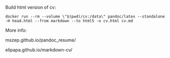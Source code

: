 Build html version of cv:

```
docker run --rm --volume \"$(pwd)/cv:/data\" pandoc/latex --standalone -H head.html --from markdown --to html5 -o cv.html cv.md
```

More info:

mszep.github.io/pandoc_resume/ 

elipapa.github.io/markdown-cv/